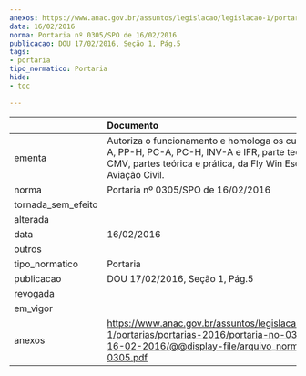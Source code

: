 ```yaml
---
anexos: https://www.anac.gov.br/assuntos/legislacao/legislacao-1/portarias/portarias-2016/portaria-no-0305-spo-de-16-02-2016/@@display-file/arquivo_norma/PA2016-0305.pdf
data: 16/02/2016
norma: Portaria nº 0305/SPO de 16/02/2016
publicacao: DOU 17/02/2016, Seção 1, Pág.5
tags:
- portaria
tipo_normatico: Portaria
hide: 
- toc 
 
---
```


|                    | Documento                                                                                                                                                                    |
|:-------------------|:-----------------------------------------------------------------------------------------------------------------------------------------------------------------------------|
| ementa             | Autoriza o funcionamento e homologa os cursos de PP-A, PP-H, PC-A, PC-H, INV-A e IFR, parte teórica, e de CMV, partes teórica e prática, da Fly Win Escola de Aviação Civil. |
| norma              | Portaria nº 0305/SPO de 16/02/2016                                                                                                                                           |
| tornada_sem_efeito |                                                                                                                                                                              |
| alterada           |                                                                                                                                                                              |
| data               | 16/02/2016                                                                                                                                                                   |
| outros             |                                                                                                                                                                              |
| tipo_normatico     | Portaria                                                                                                                                                                     |
| publicacao         | DOU 17/02/2016, Seção 1, Pág.5                                                                                                                                               |
| revogada           |                                                                                                                                                                              |
| em_vigor           |                                                                                                                                                                              |
| anexos             | https://www.anac.gov.br/assuntos/legislacao/legislacao-1/portarias/portarias-2016/portaria-no-0305-spo-de-16-02-2016/@@display-file/arquivo_norma/PA2016-0305.pdf            |